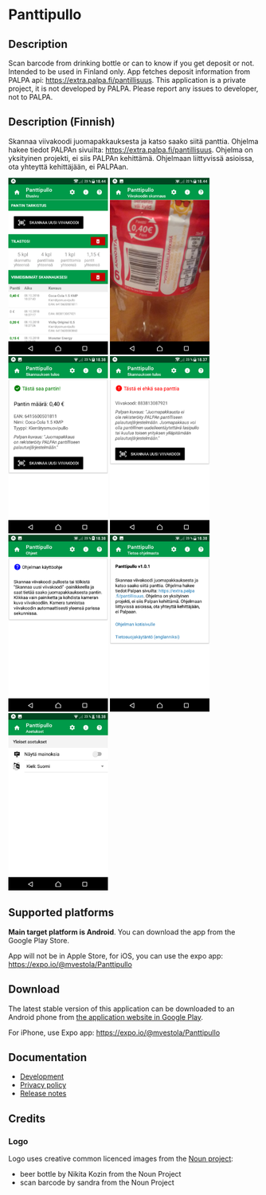 # Panttipullo

## Description

Scan barcode from drinking bottle or can to know if you get deposit or not. Intended to be used in Finland only. 
App fetches deposit information from PALPA api: https://extra.palpa.fi/pantillisuus. This application is a private project, 
it is not developed by PALPA. Please report any issues to developer, not to PALPA.

## Description (Finnish)

Skannaa viivakoodi juomapakkauksesta ja katso saako siitä panttia.
Ohjelma hakee tiedot PALPAn sivuilta: https://extra.palpa.fi/pantillisuus. 
Ohjelma on yksityinen projekti, ei siis PALPAn kehittämä. Ohjelmaan liittyvissä asioissa, ota yhteyttä kehittäjään, ei PALPAan.

<img src="play_store/screenshots/01_main.png" width="200" alt="Main screen of the application"/> <img src="play_store/screenshots/02_scan.png" width="200" alt="Scanning barcode"/> <img src="play_store/screenshots/03_result_has_deposit.png" width="200" alt="When bottle / can has deposit"/> <img src="play_store/screenshots/04_result_no_deposit.png" width="200" alt="When bottle / can has no deposit"/> <img src="play_store/screenshots/05_help.png" width="200" alt="Help view"/> <img src="play_store/screenshots/06_info.png" width="200" alt="Info view"/> <img src="play_store/screenshots/07_settings.png" width="200" alt="Settings view"/>

## Supported platforms

**Main target platform is Android**. You can download the app from the Google Play Store.

App will not be in Apple Store, for iOS, you can use the expo app: https://expo.io/@mvestola/Panttipullo

## Download

The latest stable version of this application can be downloaded to an Android phone
from [the application website in Google Play](https://play.google.com/store/apps/details?id=fi.mvestola.panttipullo).

For iPhone, use Expo app: https://expo.io/@mvestola/Panttipullo

## Documentation

* [Development](./docs/DEVELOPMENT.md)
* [Privacy policy](privacy-policy.md)
* [Release notes](RELEASE-NOTES.md)

## Credits

### Logo

Logo uses creative common licenced images from the [Noun project](https://thenounproject.com):
* beer bottle by Nikita Kozin from the Noun Project
* scan barcode by sandra from the Noun Project
